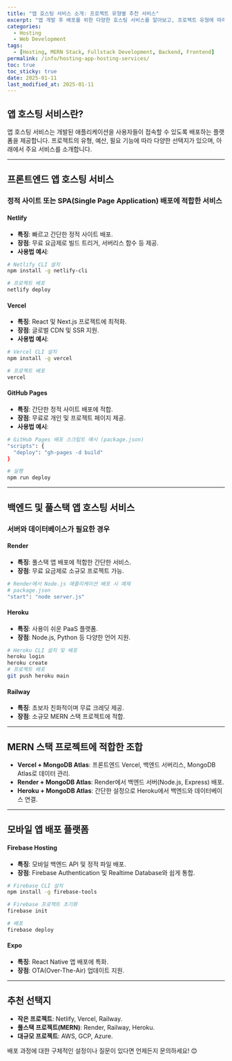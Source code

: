 ```yaml
---
title: "앱 호스팅 서비스 소개: 프로젝트 유형별 추천 서비스"
excerpt: "앱 개발 후 배포를 위한 다양한 호스팅 서비스를 알아보고, 프로젝트 유형에 따라 적합한 옵션을 제시합니다."
categories:
  - Hosting
  - Web Development
tags:
  - [Hosting, MERN Stack, Fullstack Development, Backend, Frontend]
permalink: /info/hosting-app-hosting-services/
toc: true
toc_sticky: true
date: 2025-01-11
last_modified_at: 2025-01-11
---
```


## 앱 호스팅 서비스란?
앱 호스팅 서비스는 개발된 애플리케이션을 사용자들이 접속할 수 있도록 배포하는 플랫폼을 제공합니다. 프로젝트의 유형, 예산, 필요 기능에 따라 다양한 선택지가 있으며, 아래에서 주요 서비스를 소개합니다.

---

## 프론트엔드 앱 호스팅 서비스
### 정적 사이트 또는 SPA(Single Page Application) 배포에 적합한 서비스

#### Netlify
- **특징**: 빠르고 간단한 정적 사이트 배포.
- **장점**: 무료 요금제로 빌드 트리거, 서버리스 함수 등 제공.
- **사용법 예시**:

```bash
# Netlify CLI 설치
npm install -g netlify-cli

# 프로젝트 배포
netlify deploy
```

#### Vercel
- **특징**: React 및 Next.js 프로젝트에 최적화.
- **장점**: 글로벌 CDN 및 SSR 지원.
- **사용법 예시**:

```bash
# Vercel CLI 설치
npm install -g vercel

# 프로젝트 배포
vercel
```

#### GitHub Pages
- **특징**: 간단한 정적 사이트 배포에 적합.
- **장점**: 무료로 개인 및 프로젝트 페이지 제공.
- **사용법 예시**:

```bash
# GitHub Pages 배포 스크립트 예시 (package.json)
"scripts": {
  "deploy": "gh-pages -d build"
}

# 실행
npm run deploy
```

---

## 백엔드 및 풀스택 앱 호스팅 서비스
### 서버와 데이터베이스가 필요한 경우

#### Render
- **특징**: 풀스택 앱 배포에 적합한 간단한 서비스.
- **장점**: 무료 요금제로 소규모 프로젝트 가능.

```bash
# Render에서 Node.js 애플리케이션 배포 시 예제
# package.json
"start": "node server.js"
```

#### Heroku
- **특징**: 사용이 쉬운 PaaS 플랫폼.
- **장점**: Node.js, Python 등 다양한 언어 지원.

```bash
# Heroku CLI 설치 및 배포
heroku login
heroku create
# 프로젝트 배포
git push heroku main
```

#### Railway
- **특징**: 초보자 친화적이며 무료 크레딧 제공.
- **장점**: 소규모 MERN 스택 프로젝트에 적합.

---

## MERN 스택 프로젝트에 적합한 조합
- **Vercel + MongoDB Atlas**: 프론트엔드 Vercel, 백엔드 서버리스, MongoDB Atlas로 데이터 관리.
- **Render + MongoDB Atlas**: Render에서 백엔드 서버(Node.js, Express) 배포.
- **Heroku + MongoDB Atlas**: 간단한 설정으로 Heroku에서 백엔드와 데이터베이스 연결.

---

## 모바일 앱 배포 플랫폼

#### Firebase Hosting
- **특징**: 모바일 백엔드 API 및 정적 파일 배포.
- **장점**: Firebase Authentication 및 Realtime Database와 쉽게 통합.

```bash
# Firebase CLI 설치
npm install -g firebase-tools

# Firebase 프로젝트 초기화
firebase init

# 배포
firebase deploy
```

#### Expo
- **특징**: React Native 앱 배포에 특화.
- **장점**: OTA(Over-The-Air) 업데이트 지원.

---

## 추천 선택지
- **작은 프로젝트**: Netlify, Vercel, Railway.
- **풀스택 프로젝트(MERN)**: Render, Railway, Heroku.
- **대규모 프로젝트**: AWS, GCP, Azure.

배포 과정에 대한 구체적인 설정이나 질문이 있다면 언제든지 문의하세요! 😊
